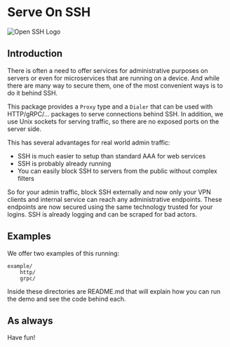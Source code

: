 # Serve On SSH

![Open SSH Logo](https://upload.wikimedia.org/wikipedia/en/6/65/OpenSSH_logo.png "Open SSH Logo")

## Introduction

There is often a need to offer services for administrative purposes on servers or even for microservices that are running on a device. And while there are many way to secure them, one of the most convenient ways is to do it behind SSH.

This package provides a `Proxy` type and a `Dialer` that can be used with HTTP/gRPC/... packages to serve connections behind SSH. In addition, we use Unix sockets for serving traffic, so there are no exposed ports on the server side. 

This has several advantages for real world admin traffic:
- SSH is much easier to setup than standard AAA for web services
- SSH is probably already running
- You can easily block SSH to servers from the public without complex filters

So for your admin traffic, block SSH externally and now only your VPN clients and internal service can reach any administrative endpoints. These endpoints are now secured using the same technology trusted for your logins. SSH is already logging and can be scraped for bad actors.

## Examples

We offer two examples of this running:
```
example/
	http/
	grpc/
```
Inside these directories are README.md that will explain how you can run the demo and see the code behind each.

## As always

Have fun!
